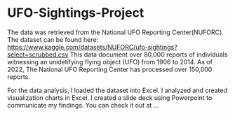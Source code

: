 # UFO-Sightings-Project

The data was retrieved from the National UFO Reporting Center(NUFORC).
The dataset can be found here: https://www.kaggle.com/datasets/NUFORC/ufo-sightings?select=scrubbed.csv
This data document over 80,000 reports of individuals witnessing an unidetifying flying object (UFO) from 1906 to 2014.
As of 2022, The National UFO Reporting Center has processed over 150,000 reports.

For the data analysis, I loaded the dataset into Excel.
I analyzed and created visualization charts in Excel.
I created a slide deck using Powerpoint to communicate my findings.
You can check it out at ...
